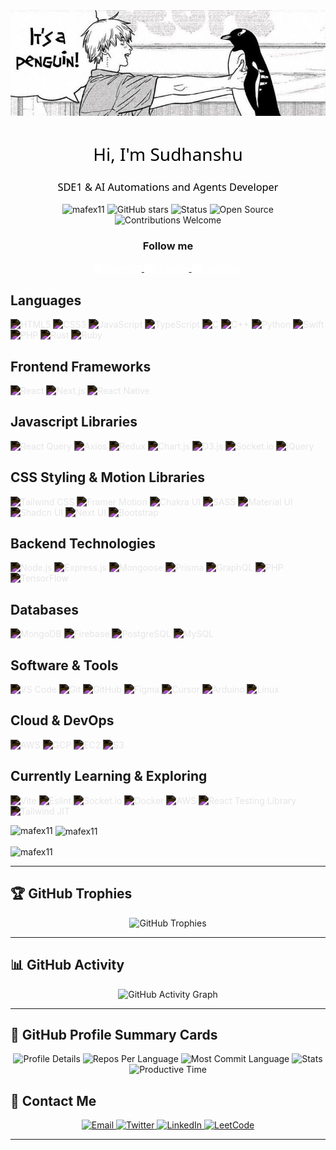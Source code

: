 <div align="center"><img src="banner3.jpg"/></div>

<h1 align="center" style="font-family: 'Segoe UI', 'Arial', sans-serif; font-weight: normal; color:rgb(0, 0, 0);">Hi, I'm Sudhanshu</h1>
<h3 align="center" style="font-family: 'Segoe UI', 'Arial', sans-serif; font-weight: normal; color:rgb(0, 0, 0);">SDE1 & AI Automations and Agents Developer</h3>

<p align="center">
<img src="https://komarev.com/ghpvc/?username=mafex11&label=Profile%20views&color=000000&style=flat" alt="mafex11" />
<img src="https://img.shields.io/github/stars/mafex11?label=Total%20Stars&style=social&color=000000" alt="GitHub stars" />
<img src="https://img.shields.io/badge/Status-Active-000000" alt="Status" />
<img src="https://img.shields.io/badge/Open%20Source-Yes-000000" alt="Open Source" />
<img src="https://img.shields.io/badge/Contributions-Welcome-000000" alt="Contributions Welcome" />
</p>

<h3 align="center">Follow me</h3>
<p align="center">
  <a href="https://twitter.com/mafexuwu" target="_blank">
    <img align="center" src="https://cdn.jsdelivr.net/npm/simple-icons@v11/icons/x.svg" alt="Twitter/X" height="30" width="40" style="filter: brightness(0) invert(1);" />
  </a>
  <a href="https://linkedin.com/in/sudhanshu-pandit-17a126240/" target="_blank">
    <img align="center" src="https://cdn.jsdelivr.net/npm/simple-icons@v11/icons/linkedin.svg" alt="LinkedIn" height="30" width="40" style="filter: brightness(0) invert(1);" />
  </a>
  <a href="https://www.leetcode.com/mafex" target="_blank">
    <img align="center" src="https://cdn.jsdelivr.net/npm/simple-icons@v11/icons/leetcode.svg" alt="LeetCode" height="30" width="40" style="filter: brightness(0) invert(1);" />
  </a>
</p>

<!-- Languages -->
<h2 align="left">Languages</h2>
<p align="left">
  <img src="https://cdn.jsdelivr.net/npm/simple-icons@v11/icons/html5.svg" alt="HTML5" height="40" width="40" style="filter: invert(100%);" title="HTML5"/>
  <img src="https://cdn.jsdelivr.net/npm/simple-icons@v11/icons/css3.svg" alt="CSS3" height="40" width="40" style="filter: invert(100%);" title="CSS3"/>
  <img src="https://cdn.jsdelivr.net/npm/simple-icons@v11/icons/javascript.svg" alt="JavaScript" height="40" width="40" style="filter: invert(100%);" title="JavaScript"/>
  <img src="https://cdn.jsdelivr.net/npm/simple-icons@v11/icons/typescript.svg" alt="TypeScript" height="40" width="40" style="filter: invert(100%);" title="TypeScript"/>
  <img src="https://cdn.jsdelivr.net/npm/simple-icons@v11/icons/c.svg" alt="C" height="40" width="40" style="filter: invert(100%);" title="C"/>
  <img src="https://cdn.jsdelivr.net/npm/simple-icons@v11/icons/cplusplus.svg" alt="C++" height="40" width="40" style="filter: invert(100%);" title="C++"/>
  <img src="https://cdn.jsdelivr.net/npm/simple-icons@v11/icons/python.svg" alt="Python" height="40" width="40" style="filter: invert(100%);" title="Python"/>
  <img src="https://cdn.jsdelivr.net/npm/simple-icons@v11/icons/swift.svg" alt="Swift" height="40" width="40" style="filter: invert(100%);" title="Swift"/>
  <img src="https://cdn.jsdelivr.net/npm/simple-icons@v11/icons/php.svg" alt="PHP" height="40" width="40" style="filter: invert(100%);" title="PHP"/>
  <img src="https://cdn.jsdelivr.net/npm/simple-icons@v11/icons/rust.svg" alt="Rust" height="40" width="40" style="filter: invert(100%);" title="Rust"/>
  <img src="https://cdn.jsdelivr.net/npm/simple-icons@v11/icons/ruby.svg" alt="Ruby" height="40" width="40" style="filter: invert(100%);" title="Ruby"/>
</p>

<!-- Frontend Frameworks -->
<h2 align="left">Frontend Frameworks</h2>
<p align="left">
  <img src="https://cdn.jsdelivr.net/npm/simple-icons@v11/icons/react.svg" alt="React" height="40" width="40" style="filter: invert(100%);" title="React"/>
  <img src="https://cdn.jsdelivr.net/npm/simple-icons@v11/icons/nextdotjs.svg" alt="Next.js" height="40" width="40" style="filter: invert(100%);" title="Next.js"/>
  <img src="https://cdn.jsdelivr.net/npm/simple-icons@v11/icons/react.svg" alt="React Native" height="40" width="40" style="filter: invert(100%);" title="React Native"/>
</p>

<!-- Javascript Libraries -->
<h2 align="left">Javascript Libraries</h2>
<p align="left">
  <img src="https://cdn.jsdelivr.net/npm/simple-icons@v11/icons/reactquery.svg" alt="React Query" height="40" width="40" style="filter: invert(100%);" title="React Query"/>
  <img src="https://cdn.jsdelivr.net/npm/simple-icons@v11/icons/axios.svg" alt="Axios" height="40" width="40" style="filter: invert(100%);" title="Axios"/>
  <img src="https://cdn.jsdelivr.net/npm/simple-icons@v11/icons/redux.svg" alt="Redux" height="40" width="40" style="filter: invert(100%);" title="Redux"/>
  <!-- <img src="https://cdn.jsdelivr.net/npm/simple-icons@v11/icons/jest.svg" alt="Jest" height="40" width="40" style="filter: invert(100%);" title="Jest"/> -->
  <!-- <img src="https://cdn.jsdelivr.net/npm/simple-icons@v11/icons/rxjs.svg" alt="RxJS" height="40" width="40" style="filter: invert(100%);" title="RxJS"/> -->
  <!-- <img src="https://cdn.jsdelivr.net/npm/simple-icons@v11/icons/lodash.svg" alt="Lodash" height="40" width="40" style="filter: invert(100%);" title="Lodash"/> -->
  <!-- <img src="https://cdn.jsdelivr.net/npm/simple-icons@v11/icons/moment.svg" alt="Moment.js" height="40" width="40" style="filter: invert(100%);" title="Moment.js"/> -->
  <img src="https://cdn.jsdelivr.net/npm/simple-icons@v11/icons/chartdotjs.svg" alt="Chart.js" height="40" width="40" style="filter: invert(100%);" title="Chart.js"/>
  <img src="https://cdn.jsdelivr.net/npm/simple-icons@v11/icons/d3dotjs.svg" alt="D3.js" height="40" width="40" style="filter: invert(100%);" title="D3.js"/>
  <!-- <img src="https://cdn.jsdelivr.net/npm/simple-icons@v11/icons/three-dot-js.svg" alt="Three.js" height="40" width="40" style="filter: invert(100%);" title="Three.js"/> -->
  <img src="https://cdn.jsdelivr.net/npm/simple-icons@v11/icons/socketdotio.svg" alt="Socket.io" height="40" width="40" style="filter: invert(100%);" title="Socket.io"/>
  <img src="https://cdn.jsdelivr.net/npm/simple-icons@v11/icons/jquery.svg" alt="jQuery" height="40" width="40" style="filter: invert(100%);" title="jQuery"/>
</p>

<!-- CSS Styling & Motion Libraries -->
<h2 align="left">CSS Styling & Motion Libraries</h2>
<p align="left">
  <img src="https://cdn.jsdelivr.net/npm/simple-icons@v11/icons/tailwindcss.svg" alt="Tailwind CSS" height="40" width="40" style="filter: invert(100%);" title="Tailwind CSS"/>
  <img src="https://cdn.jsdelivr.net/npm/simple-icons@v11/icons/framer.svg" alt="Framer Motion" height="40" width="40" style="filter: invert(100%);" title="Framer Motion"/>
  <!-- <img src="https://cdn.jsdelivr.net/npm/simple-icons@v11/icons/styledcomponents.svg" alt="Styled Components" height="40" width="40" style="filter: invert(100%);" title="Styled Components"/> -->
  <img src="https://cdn.jsdelivr.net/npm/simple-icons@v11/icons/chakraui.svg" alt="Chakra UI" height="40" width="40" style="filter: invert(100%);" title="Chakra UI"/>
  <img src="https://cdn.jsdelivr.net/npm/simple-icons@v11/icons/sass.svg" alt="SASS" height="40" width="40" style="filter: invert(100%);" title="SASS"/>
  <img src="https://cdn.jsdelivr.net/npm/simple-icons@v11/icons/materialdesign.svg" alt="Material UI" height="40" width="40" style="filter: invert(100%);" title="Material UI"/>
  <img src="https://cdn.jsdelivr.net/npm/simple-icons@v11/icons/shadcnui.svg" alt="Shadcn UI" height="40" width="40" style="filter: invert(100%);" title="Shadcn UI"/>
  <img src="https://cdn.jsdelivr.net/npm/simple-icons@v11/icons/nextui.svg" alt="Next UI" height="40" width="40" style="filter: invert(100%);" title="Next UI"/>
  <img src="https://cdn.jsdelivr.net/npm/simple-icons@v11/icons/bootstrap.svg" alt="Bootstrap" height="40" width="40" style="filter: invert(100%);" title="Bootstrap"/>
</p>

<!-- Backend Technologies -->
<h2 align="left">Backend Technologies</h2>
<p align="left">
  <img src="https://cdn.jsdelivr.net/npm/simple-icons@v11/icons/nodedotjs.svg" alt="Node.js" height="40" width="40" style="filter: invert(100%);" title="Node.js"/>
  <img src="https://cdn.jsdelivr.net/npm/simple-icons@v11/icons/express.svg" alt="Express.js" height="40" width="40" style="filter: invert(100%);" title="Express.js"/>
  <img src="https://cdn.jsdelivr.net/npm/simple-icons@v11/icons/mongoose.svg" alt="Mongoose" height="40" width="40" style="filter: invert(100%);" title="Mongoose"/>
  <img src="https://cdn.jsdelivr.net/npm/simple-icons@v11/icons/prisma.svg" alt="Prisma" height="40" width="40" style="filter: invert(100%);" title="Prisma"/>
  <img src="https://cdn.jsdelivr.net/npm/simple-icons@v11/icons/graphql.svg" alt="GraphQL" height="40" width="40" style="filter: invert(100%);" title="GraphQL"/>
  <img src="https://cdn.jsdelivr.net/npm/simple-icons@v11/icons/php.svg" alt="PHP" height="40" width="40" style="filter: invert(100%);" title="PHP"/>
  <img src="https://cdn.jsdelivr.net/npm/simple-icons@v11/icons/tensorflow.svg" alt="TensorFlow" height="40" width="40" style="filter: invert(100%);" title="TensorFlow"/>
</p>

<!-- Databases -->
<h2 align="left">Databases</h2>
<p align="left">
  <img src="https://cdn.jsdelivr.net/npm/simple-icons@v11/icons/mongodb.svg" alt="MongoDB" height="40" width="40" style="filter: invert(100%);" title="MongoDB"/>
  <img src="https://cdn.jsdelivr.net/npm/simple-icons@v11/icons/firebase.svg" alt="Firebase" height="40" width="40" style="filter: invert(100%);" title="Firebase"/>
  <img src="https://cdn.jsdelivr.net/npm/simple-icons@v11/icons/postgresql.svg" alt="PostgreSQL" height="40" width="40" style="filter: invert(100%);" title="PostgreSQL"/>
  <img src="https://cdn.jsdelivr.net/npm/simple-icons@v11/icons/mysql.svg" alt="MySQL" height="40" width="40" style="filter: invert(100%);" title="MySQL"/>
</p>

<!-- Software & Tools -->
<h2 align="left">Software & Tools</h2>
<p align="left">
  <img src="https://cdn.jsdelivr.net/npm/simple-icons@v11/icons/visualstudiocode.svg" alt="VS Code" height="40" width="40" style="filter: invert(100%);" title="VS Code"/>
  <img src="https://cdn.jsdelivr.net/npm/simple-icons@v11/icons/git.svg" alt="Git" height="40" width="40" style="filter: invert(100%);" title="Git"/>
  <img src="https://cdn.jsdelivr.net/npm/simple-icons@v11/icons/github.svg" alt="GitHub" height="40" width="40" style="filter: invert(100%);" title="GitHub"/>
  <img src="https://cdn.jsdelivr.net/npm/simple-icons@v11/icons/figma.svg" alt="Figma" height="40" width="40" style="filter: invert(100%);" title="Figma"/>
  <img src="https://cdn.jsdelivr.net/npm/simple-icons@v11/icons/cursor.svg" alt="Cursor" height="40" width="40" style="filter: invert(100%);" title="Cursor"/>
  <img src="https://cdn.jsdelivr.net/npm/simple-icons@v11/icons/arduino.svg" alt="Arduino" height="40" width="40" style="filter: invert(100%);" title="Arduino"/>
  <img src="https://cdn.jsdelivr.net/npm/simple-icons@v11/icons/linux.svg" alt="Linux" height="40" width="40" style="filter: invert(100%);" title="Linux"/>
</p>

<!-- Cloud & DevOps -->
<h2 align="left">Cloud & DevOps</h2>
<p align="left">
  <img src="https://cdn.jsdelivr.net/npm/simple-icons@v11/icons/amazonaws.svg" alt="AWS" height="40" width="40" style="filter: invert(100%);" title="AWS"/>
  <img src="https://cdn.jsdelivr.net/npm/simple-icons@v11/icons/googlecloud.svg" alt="GCP" height="40" width="40" style="filter: invert(100%);" title="Google Cloud Platform"/>
  <img src="https://cdn.jsdelivr.net/npm/simple-icons@v11/icons/amazonec2.svg" alt="EC2" height="40" width="40" style="filter: invert(100%);" title="Amazon EC2"/>
  <img src="https://cdn.jsdelivr.net/npm/simple-icons@v11/icons/amazons3.svg" alt="S3" height="40" width="40" style="filter: invert(100%);" title="Amazon S3"/>
</p>

<!-- Currently Learning & Exploring -->
<h2 align="left">Currently Learning & Exploring</h2>
<p align="left">
  <img src="https://cdn.jsdelivr.net/npm/simple-icons@v11/icons/vite.svg" alt="Vite" height="40" width="40" style="filter: invert(100%);" title="Vite"/>
  <img src="https://cdn.jsdelivr.net/npm/simple-icons@v11/icons/eslint.svg" alt="Eslint" height="40" width="40" style="filter: invert(100%);" title="Eslint"/>
  <img src="https://cdn.jsdelivr.net/npm/simple-icons@v11/icons/socketdotio.svg" alt="Socket.io" height="40" width="40" style="filter: invert(100%);" title="Socket.io"/>
  <img src="https://cdn.jsdelivr.net/npm/simple-icons@v11/icons/docker.svg" alt="Docker" height="40" width="40" style="filter: invert(100%);" title="Docker"/>
  <img src="https://cdn.jsdelivr.net/npm/simple-icons@v11/icons/amazonaws.svg" alt="AWS" height="40" width="40" style="filter: invert(100%);" title="AWS"/>
  <img src="https://cdn.jsdelivr.net/npm/simple-icons@v11/icons/testinglibrary.svg" alt="React Testing Library" height="40" width="40" style="filter: invert(100%);" title="React Testing Library"/>
  <img src="https://cdn.jsdelivr.net/npm/simple-icons@v11/icons/tailwindcss.svg" alt="Tailwind JIT" height="40" width="40" style="filter: invert(100%);" title="Tailwind JIT"/>
</p>




<p><img align="left" src="https://github-readme-stats.vercel.app/api/top-langs?username=mafex11&show_icons=true&locale=en&layout=compact" alt="mafex11" /></p>

<p>&nbsp;<img align="center" src="https://github-readme-stats.vercel.app/api?username=mafex11&show_icons=true&locale=en" alt="mafex11" /></p>

<p><img align="center" src="https://github-readme-streak-stats.herokuapp.com/?user=mafex11&" alt="mafex11" /></p>

---

## 🏆 GitHub Trophies
<p align="center">
  <img src="https://github-profile-trophy.vercel.app/?username=mafex11&theme=radical&no-frame=false&no-bg=true&margin-w=4" alt="GitHub Trophies" />
</p>

---

## 📊 GitHub Activity
<p align="center">
  <img src="https://github-readme-activity-graph.vercel.app/graph?username=mafex11&theme=react-dark&hide_border=true&area=true" alt="GitHub Activity Graph" />
</p>

---

## 🎯 GitHub Profile Summary Cards
<p align="center">
  <img src="https://github-profile-summary-cards.vercel.app/api/cards/profile-details?username=mafex11&theme=github_dark" alt="Profile Details" />
  <img src="https://github-profile-summary-cards.vercel.app/api/cards/repos-per-language?username=mafex11&theme=github_dark" alt="Repos Per Language" />
  <img src="https://github-profile-summary-cards.vercel.app/api/cards/most-commit-language?username=mafex11&theme=github_dark" alt="Most Commit Language" />
  <img src="https://github-profile-summary-cards.vercel.app/api/cards/stats?username=mafex11&theme=github_dark" alt="Stats" />
  <img src="https://github-profile-summary-cards.vercel.app/api/cards/productive-time?username=mafex11&theme=github_dark" alt="Productive Time" />
</p>


## 📱 Contact Me
<p align="center">
  <a href="mailto:sudhanshuk1140@gmail.com">
    <img src="https://img.shields.io/badge/Email-sudhanshuk1140@gmail.com-red?style=for-the-badge&logo=gmail" alt="Email" />
  </a>
  <a href="https://twitter.com/mafexuwu">
    <img src="https://img.shields.io/badge/Twitter-@mafexuwu-blue?style=for-the-badge&logo=twitter" alt="Twitter" />
  </a>
  <a href="https://linkedin.com/in/sudhanshu-pandit-17a126240/">
    <img src="https://img.shields.io/badge/LinkedIn-Sudhanshu%20Pandit-blue?style=for-the-badge&logo=linkedin" alt="LinkedIn" />
  </a>
  <a href="https://www.leetcode.com/mafex">
    <img src="https://img.shields.io/badge/LeetCode-mafex-yellow?style=for-the-badge&logo=leetcode" alt="LeetCode" />
  </a>
</p>

---


</div>
